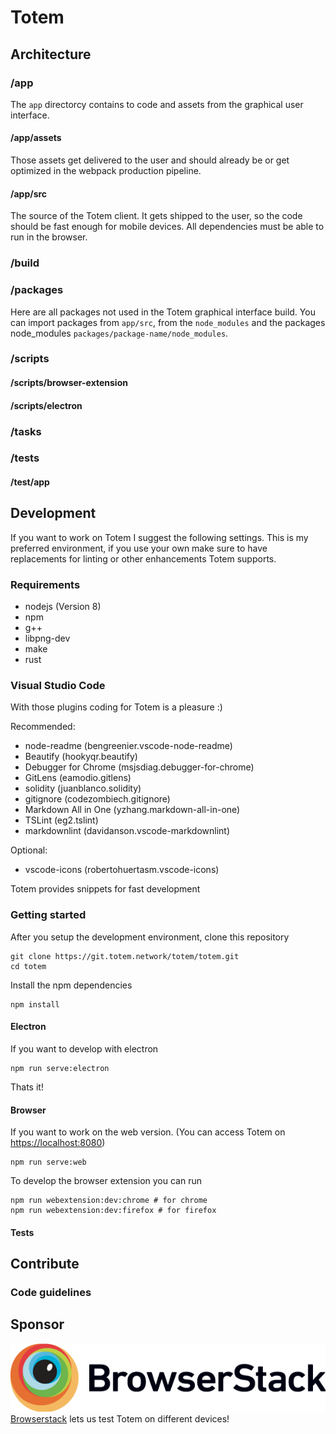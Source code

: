 # Totem

## Architecture

### /app

The `app` directorcy contains to code and assets from the graphical user interface.

#### /app/assets

Those assets get delivered to the user and should already be or get optimized in the webpack production pipeline.

#### /app/src

The source of the Totem client. It gets shipped to the user, so the code should be fast enough for mobile devices. All dependencies must be able to run in the browser.

### /build

### /packages

Here are all packages not used in the Totem graphical interface build. You can import packages from `app/src`, from the `node_modules` and the packages node_modules `packages/package-name/node_modules`.

### /scripts

#### /scripts/browser-extension

#### /scripts/electron

### /tasks

### /tests

#### /test/app

## Development

If you want to work on Totem I suggest the following settings.
This is my preferred environment, if you use your own make sure to
have replacements for linting or other enhancements Totem supports.

### Requirements

* nodejs (Version 8)
* npm
* g++
* libpng-dev
* make
* rust

### Visual Studio Code

With those plugins coding for Totem is a pleasure :)

Recommended:

* node-readme (bengreenier.vscode-node-readme)
* Beautify (hookyqr.beautify)
* Debugger for Chrome (msjsdiag.debugger-for-chrome)
* GitLens (eamodio.gitlens)
* solidity (juanblanco.solidity)
* gitignore (codezombiech.gitignore)
* Markdown All in One (yzhang.markdown-all-in-one)
* TSLint (eg2.tslint)
* markdownlint (davidanson.vscode-markdownlint)

Optional:

* vscode-icons (robertohuertasm.vscode-icons)

Totem provides snippets for fast development

### Getting started

After you setup the development environment, clone this repository

    git clone https://git.totem.network/totem/totem.git
    cd totem

Install the npm dependencies

    npm install

#### Electron

If you want to develop with electron

    npm run serve:electron

Thats it!

#### Browser

If you want to work on the web version. (You can access Totem
on [https://localhost:8080](https://localhost:8080))

    npm run serve:web

To develop the browser extension you can run

    npm run webextension:dev:chrome # for chrome
    npm run webextension:dev:firefox # for firefox

#### Tests

## Contribute

### Code guidelines

## Sponsor

![](packages/docs/assets/sponsor/browserstack.png?raw=true)
[Browserstack](https://www.browserstack.com/) lets us test Totem on different devices!
